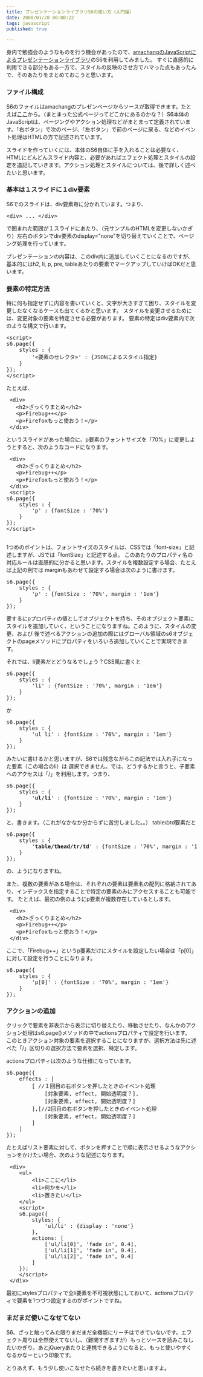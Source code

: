 ```yaml
---
title: プレゼンテーションライブラリS6の使い方（入門編）
date: 2008/01/28 00:00:22
tags: javascript
published: true

---
```


<p>
身内で勉強会のようなものを行う機会があったので、<a href="http://d.hatena.ne.jp/amachang/20071121/1195627344">amachangのJavaScriptによるプレゼンテーションライブラリ</a>のS6を利用してみました。
すぐに直感的に利用できる部分もある一方で、スタイルの反映のさせ方でハマった点もあったんで、そのあたりをまとめておこうと思います。
</p>

<h3>ファイル構成</h3>
<p>S6のファイルはamachangのプレゼンページからソースが取得できます。たとえば<a href="http://amachang.art-code.org/ejohn/">ここ</a>から。（まとまった公式ページってどこかにあるのかな？）S6本体のJavaScriptは、ページングやアクション処理などがまとまって定義されています。「右ボタン」で次のページ、「左ボタン」で前のページに戻る、などのイベント処理はHTMLの方で記述されています。</p>

<p>スライドを作っていくには、本体のS6自体に手を入れることは必要なく、HTMLにどんどんスライド内容と、必要があればエフェクト処理とスタイルの設定を追記していきます。アクション処理とスタイルについては、後で詳しく述べたいと思います。</p>




<h3>基本は１スライドに１div要素</h3>
<p>S6でのスライドは、div要素毎に分かれています。つまり、</p>

<p>
<pre>
&lt;div&gt; ... &lt;/div&gt;
</pre>
</p>

<p>で囲まれた範囲が１スライドにあたり、（元サンプルのHTMLを変更しないかぎり）左右のボタンでdiv要素のdisplay="none"を切り替えていくことで、ページング処理を行っています。</p>

<p>プレゼンテーションの内容は、このdiv内に追加していくことになるのですが、基本的にはh2, li, p, pre, tableあたりの要素でマークアップしていけばOKだと思います。</p>



<h3>要素の特定方法</h3>
<p>特に何も指定せずに内容を書いていくと、文字が大きすぎて困り、スタイルを変更したなくなるケースも出てくるかと思います。
スタイルを変更させるためには、変更対象の要素を特定させる必要があります。
要素の特定はdiv要素内で次のような構文で行います。</p>

<p>
<pre>
&lt;script&gt;
s6.page({
	styles : {
		'<要素のセレクタ>' : {JSONによるスタイル指定}
	}
});
&lt;/script&gt;
</pre>
</p>

<p>たとえば、</p>

<p>
<pre>
 &lt;div&gt;
   &lt;h2&gt;ざっくりまとめ&lt;/h2&gt;
   &lt;p&gt;Firebug++&lt;/p&gt;
   &lt;p&gt;Firefoxもっと使おう！&lt;/p&gt;
 &lt;/div&gt; </pre>
</p>

<p>というスライドがあった場合に、p要素のフォントサイズを「70%」に変更しようとすると、次のようなコードになります。</p>

<p>
<pre>
 &lt;div&gt;
   &lt;h2&gt;ざっくりまとめ&lt;/h2&gt;
   &lt;p&gt;Firebug++&lt;/p&gt;
   &lt;p&gt;Firefoxもっと使おう！&lt;/p&gt;
 &lt;/div&gt;
 &lt;script&gt;
s6.page({
	styles : {
		'p' : {fontSize : '70%'}
	}
});
&lt;/script&gt;
 </pre>
</p>

<p>1つめのポイントは、フォントサイズのスタイルは、CSSでは「font-size」と記述しますが、JSでは「fontSize」と記述する点。
このあたりのプロパティ名の対応ルールは直感的に分かると思います。スタイルを複数設定する場合、たとえば上記の例では
marginもあわせて設定する場合は次のように書けます。</p>

<p>
<pre>
s6.page({
	styles : {
		'p' : {fontSize : '70%', margin : '1em'}
	}
});
</pre>
</p>

<p>要するにpプロパティの値としてオブジェクトを持ち、そのオブジェクト要素にスタイルを追加していく、ということになりますね。このように、スタイルの変更、および
後で述べるアクションの追加の際にはグローバル領域のs6オブジェクトのpageメソッドにプロパティをいろいろ追加していくことで実現できます。</p>

<p>それでは、li要素だとどうなるでしょう？CSS風に書くと</p>

<p>
<pre>
s6.page({
	styles : {
		'li' : {fontSize : '70%', margin : '1em'}
	}
});
</pre>
</p>

<p>か</p>

<p>
<pre>
s6.page({
	styles : {
		'ul li' : {fontSize : '70%', margin : '1em'}
	}
});
</pre>
</p>

<p>みたいに書けるかと思いますが、S6では残念ながらこの記法では入れ子になった要素（この場合のli）は
選択できません。では、どうするかと言うと、子要素へのアクセスは「/」を利用します。つまり、</p>

<p>
<pre>
s6.page({
	styles : {
		'<strong>ul/li</strong>' : {fontSize : '70%', margin : '1em'}
	}
});
</pre>
</p>

<p>と、書きます。（これがなかなか分からずに苦労しました。。） tableのtd要素だと</p>

<p>
<pre>
s6.page({
	styles : {
		'<strong>table/thead/tr/td</strong>' : {fontSize : '70%', margin : '1em'}
	}
});
</pre>
</p>

<p>の、ようになりますね。</p>

<p>また、複数の要素がある場合は、それぞれの要素は要素名の配列に格納されてあり、インデックスを指定することで特定の要素のみにアクセスすることも可能です。
たとえば、最初の例のようにp要素が複数存在しているとします。</p>

<p>
<pre>
 &lt;div&gt;
   &lt;h2&gt;ざっくりまとめ&lt;/h2&gt;
   &lt;p&gt;Firebug++&lt;/p&gt;
   &lt;p&gt;Firefoxもっと使おう！&lt;/p&gt;
 &lt;/div&gt; </pre>
</p>

<p>ここで、「Firebug++」というp要素だけにスタイルを設定したい場合は「p[0]」に対して設定を行うことになります。</p>

<p>
<pre>
s6.page({
	styles : {
		'p[0]' : {fontSize : '70%', margin : '1em'}
	}
});
</pre>
</p>


<h3>アクションの追加</h3>

<p>クリックで要素を非表示から表示に切り替えたり、移動させたり、なんかのアクション処理はs6.page()メソッドの中でactionsプロパティで設定を行います。
このときアクション対象の要素を選択することになりますが、選択方法は先に述べた「/」区切りの選択方法で要素を選択、特定します。</p>

<p>actionsプロパティは次のような仕様になっています。</p>

<p><pre>
s6.page({
	effects : [
		[ //１回目の右ボタンを押したときのイベント処理
			[対象要素, effect, 開始透明度？],
			[対象要素, effect, 開始透明度？]
		],[//2回目の右ボタンを押したときのイベント処理
			[対象要素, effect, 開始透明度？]
		]
	]
});
</pre></p>

<p>たとえばリスト要素に対して、ボタンを押すことで順に表示させるようなアクションをかけたい場合、次のような記述になります。</p>

<p>
<pre>
 &lt;div&gt;
 	&lt;ul&gt;
 		&lt;li&gt;ここに&lt;/li&gt;
 		&lt;li&gt;何かを&lt;/li&gt;
 		&lt;li&gt;置きたい&lt;/li&gt;
 	&lt;/ul&gt;
 	&lt;script&gt;
	s6.page({
		styles: {
			'ul/li' : {display : 'none'}
		},
		actions: [
			['ul/li[0]', 'fade in', 0.4],
			['ul/li[1]', 'fade in', 0.4],
			['ul/li[2]', 'fade in', 0.4]
		]
	});	
 	&lt;/script&gt;
 &lt;/div&gt;
</pre>
</p>

<p>最初にstylesプロパティで全li要素を不可視状態にしておいて、actionsプロパティで要素を1つづつ設定するのがポイントですね。</p>


<h3>まだまだ使いこなせてない</h3>
<p>S6、ざっと触ってみた限りまだまだ全機能にリーチはできていないです。エフェクト周りは全然使えてないし、（難関すぎますが）もっとソースを読みこなしたいかぎり。あとjQueryあたりと連携できるようになると、もっと使いやすくなるかなーという印象です。</p>

<p>とりあえず、もう少し使いこなせたら続きを書きたいと思いますよ。</p>

